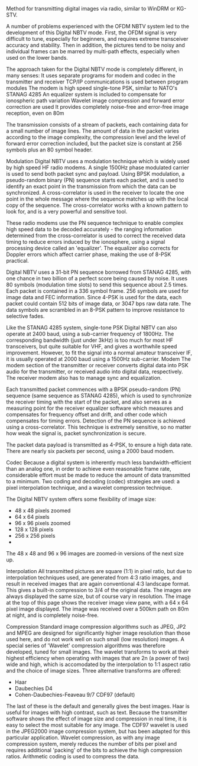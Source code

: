 Method for transmitting digital images via radio, similar to WinDRM or KG-STV.

A number of problems experienced with the OFDM NBTV system led to the development of this Digital NBTV mode. First, the OFDM signal is very difficult to tune, especially for beginners, and requires extreme transceiver accuracy and stability. Then in addition, the pictures tend to be noisy and individual frames can be marred by multi-path effects, especially when used on the lower bands.

The approach taken for the Digital NBTV mode is completely different, in many senses:
   It uses separate programs for modem and codec in the transmitter and receiver
   TCP/IP communications is used between program modules
   The modem is high speed single-tone PSK, similar to NATO's STANAG 4285
   An equalizer system is included to compensate for ionospheric path variation
   Wavelet image compression and forward error correction are used
   It provides completely noise-free and error-free image reception, even on 80m

The transmission consists of a stream of packets, each containing data for a small number of image lines. The amount of data in the packet varies according to the image complexity, the compression level and the level of forward error correction included, but the packet size is constant at 256 symbols plus an 80 symbol header.

Modulation Digital NBTV uses a modulation technique which is widely used by high speed HF radio modems. A single 1500Hz phase modulated carrier is used to send both packet sync and payload. Using BPSK modulation, a pseudo-random binary (PN) sequence starts each packet, and is used to identify an exact point in the transmission from which the data can be synchronized. A cross-correlator is used in the receiver to locate the one point in the whole message where the sequence matches up with the local copy of the sequence. The cross-correlator works with a known pattern to look for, and is a very powerful and sensitive tool.

These radio modems use the PN sequence technique to enable complex high speed data to be decoded accurately - the ranging information determined from the cross-correlator is used to correct the received data timing to reduce errors induced by the ionosphere, using a signal processing device called an 'equalizer'. The equalizer also corrects for Doppler errors which affect carrier phase, making the use of 8-PSK practical.

Digital NBTV uses a 31-bit PN sequence borrowed from STANAG 4285, with one chance in two billion of a perfect score being caused by noise. It uses 80 symbols (modulation time slots) to send this sequence about 2.5 times. Each packet is contained in a 336 symbol frame. 256 symbols are used for image data and FEC information. Since 4-PSK is used for the data, each packet could contain 512 bits of image data, or 3047 bps raw data rate. The data symbols are scrambled in an 8-PSK pattern to improve resistance to selective fades.

Like the STANAG 4285 system, single-tone PSK Digital NBTV can also operate at 2400 baud, using a sub-carrier frequency of 1800Hz. The corresponding bandwidth (just under 3kHz)
is too much for most HF transceivers, but quite suitable for VHF, and gives a worthwhile speed improvement. However, to fit the signal into a normal amateur transceiver IF,
it is usually operated at 2000 baud using a 1500Hz sub-carrier.
Modem The modem section of the transmitter or receiver converts digital data into PSK audio for the transmitter, or received audio into digital data, respectively. The receiver modem also has to manage sync and equalization.

Each transmitted packet commences with a BPSK pseudo-random (PN) sequence (same sequence as STANAG 4285), which is used to synchronize the receiver timing with the start of the packet, and also serves as a measuring point for the receiver equalizer software which measures and compensates for frequency offset and drift, and other code which compensates for timing errors. Detection of the PN sequence is achieved using a cross-correlator. This technique is extremely sensitive, so no matter how weak the signal is, packet synchronization is secure.

The packet data payload is transmitted as 4-PSK, to ensure a high data rate. There are nearly six packets per second, using a 2000 baud modem.

Codec Because a digital system is inherently much less bandwidth-efficient than an analog one, in order to achieve even reasonable frame rate, considerable effort must be made to reduce the amount of data transmitted to a minimum. Two coding and decoding (codec) strategies are used: a pixel interpolation technique, and a wavelet compression technique.

The Digital NBTV system offers some flexibility of image size:

- 48 x 48 pixels zoomed 
- 64 x 64 pixels 
- 96 x 96 pixels zoomed 
- 128 x 128 pixels 
- 256 x 256 pixels
- 
The 48 x 48 and 96 x 96 images are zoomed-in versions of the next size up.

Interpolation All transmitted pictures are square (1:1) in pixel ratio, but due to interpolation techniques used, are generated from 4:3 ratio images, and result in received images that are again conventional 4:3 landscape format. This gives a built-in compression to 3/4 of the original data. The images are always displayed the same size, but of course vary in resolution. The image at the top of this page shows the receiver image view pane, with a 64 x 64 pixel image displayed. The image was received over a 500km path on 80m at night, and is completely noise-free.

Compression Standard image compression algorithms such as JPEG, JP2 and MPEG are designed for significantly higher image resolution than those used here, and do not work well on such small (low resolution) images. A special series of 'Wavelet' compression algorithms was therefore developed, tuned for small images. The wavelet transforms to work at their highest efficiency when operating with images that are 2n (a power of two) wide and high, which is accomodated by the interpolation to 1:1 aspect ratio and the choice of image sizes. Three alternative transforms are offered:

- Haar 
- Daubechies D4 
- Cohen-Daubechies-Feaveau 9/7 CDF97 (default) 

The last of these is the default and generally gives the best images. Haar is useful for images with high contrast, such as text. Because the transmitter software shows the effect of image size and compression in real time, it is easy to select the most suitable for any image. The CDF97 wavelet is used in the JPEG2000 image compression system, but has been adapted for this particular application. Wavelet compression, as with any image compression system, merely reduces the number of bits per pixel and requires additional 'packing' of the bits to achieve the high compression ratios. Arithmetic coding is used to compress the data.
